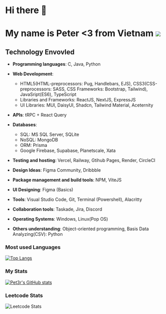 # Hi there 👋 

# My name is Peter <3 from Vietnam ![](https://raw.githubusercontent.com/stevenrskelton/flag-icon/master/png/36/country-4x3/vn.png)
## Technology Envovled
   - <strong>Programming languages</strong>: C, Java, Python
 
   - <strong>Web Development</strong>: 
      - HTML5(HTML-preprocessors: Pug, Handlebars, EJS), CSS3(CSS-preprocessors: SASS, CSS Frameworks: Bootstrap, Tailwind), JavaSript(ES6), TypeScript
      - Libraries and Frameworks: ReactJS, NextJS, ExpressJS
      - UI Libraries: MUI, DaisyUI, Shadcn, Tailwind Material, Aceternity

   - <strong>APIs</strong>: tRPC + React Query
   
   - <strong>Databases</strong>: 
      - SQL: MS SQL Server, SQLite
      - NoSQL: MongoDB
      - ORM: Prisma
      - Google Firebase, Supabase, Planetscale, Xata

   - <strong>Testing and hosting</strong>: Vercel, Railway, Gtihub Pages, Render, CircleCI

   - <strong>Design Ideas</strong>: Figma Community, Dribbble

   - <strong>Package management and build tools</strong>: NPM, ViteJS

   - <strong>UI Designing</strong>: Figma (Basics)

   - <strong>Tools</strong>: Visual Studio Code, Git, Terminal (Powershell), Alacritty

   - <strong>Collaboration tools</strong>: Taskade, Jira, Discord

   - <strong>Operating Systems</strong>: Windows, Linux(Pop OS)

   - <strong>Others understanding</strong>: Object-oriented programming, Basis Data Analyzing(CSV): Python

### Most used Languages
[![Top Langs](https://github-readme-stats.vercel.app/api/top-langs/?username=Pet3r1512&layout=compact)](https://github.com/anuraghazra/github-readme-stats)

### My Stats
[![Pet3r's GitHub stats](https://github-readme-stats.vercel.app/api?username=Pet3r1512)](https://github.com/anuraghazra/github-readme-stats)

### Leetcode Stats
![Leetcode Stats](https://leetcard.jacoblin.cool/Pet3r1512?theme=nord&font=Viga)
